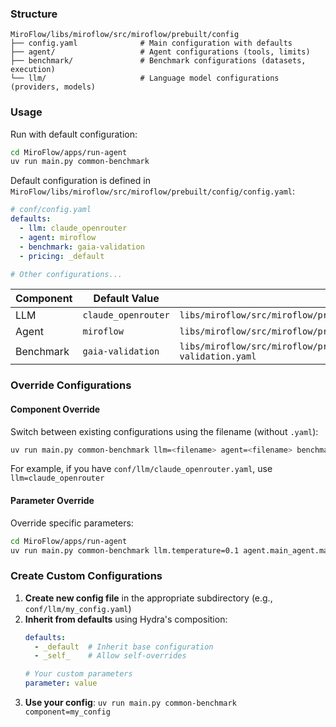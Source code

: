 
### Structure

```
MiroFlow/libs/miroflow/src/miroflow/prebuilt/config
├── config.yaml              # Main configuration with defaults
├── agent/                   # Agent configurations (tools, limits)
├── benchmark/               # Benchmark configurations (datasets, execution)
└── llm/                     # Language model configurations (providers, models)
```

### Usage

Run with default configuration:
```bash
cd MiroFlow/apps/run-agent
uv run main.py common-benchmark
```

Default configuration is defined in  
`MiroFlow/libs/miroflow/src/miroflow/prebuilt/config/config.yaml`:

```yaml
# conf/config.yaml
defaults:
  - llm: claude_openrouter
  - agent: miroflow
  - benchmark: gaia-validation
  - pricing: _default

# Other configurations...
```

| Component  | Default Value         | File Path                                                                 |
|------------|----------------------|---------------------------------------------------------------------------|
| LLM        | `claude_openrouter`  | `libs/miroflow/src/miroflow/prebuilt/config/llm/claude_openrouter.yaml`                                   |
| Agent      | `miroflow`           | `libs/miroflow/src/miroflow/prebuilt/config/agent/miroflow.yaml`                        |
| Benchmark  | `gaia-validation`    | `libs/miroflow/src/miroflow/prebuilt/config/benchmark/gaia-validation.yaml`                                       |


### Override Configurations

#### Component Override
Switch between existing configurations using the filename (without `.yaml`):
```bash
uv run main.py common-benchmark llm=<filename> agent=<filename> benchmark=<filename>
```

For example, if you have `conf/llm/claude_openrouter.yaml`, use `llm=claude_openrouter`


#### Parameter Override
Override specific parameters:
```bash
cd MiroFlow/apps/run-agent
uv run main.py common-benchmark llm.temperature=0.1 agent.main_agent.max_turns=30
```

### Create Custom Configurations

1. **Create new config file** in the appropriate subdirectory (e.g., `conf/llm/my_config.yaml`)
2. **Inherit from defaults** using Hydra's composition:
   ```yaml
   defaults:
     - _default  # Inherit base configuration
     - _self_    # Allow self-overrides
   
   # Your custom parameters
   parameter: value
   ```
3. **Use your config**: `uv run main.py common-benchmark component=my_config`
